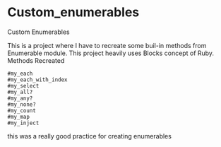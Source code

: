 # Custom_enumerables

Custom Enumerables

This is a project where I have to recreate some buil-in methods from Enumerable module. This project heavily uses Blocks concept of Ruby.
Methods Recreated

    #my_each
    #my_each_with_index
    #my_select
    #my_all?
    #my_any?
    #my_none?
    #my_count
    #my_map
    #my_inject



this was a really good practice for creating enumerables
